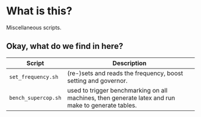 # What is this?

Miscellaneous scripts.



## Okay, what do we find in here?

| Script | Description |
|-----|----
| `set_frequency.sh`  | (re-)sets and reads the frequency, boost setting and governor. |
| `bench_supercop.sh` | used to trigger benchmarking on all machines, then generate latex and run make to generate tables. |
